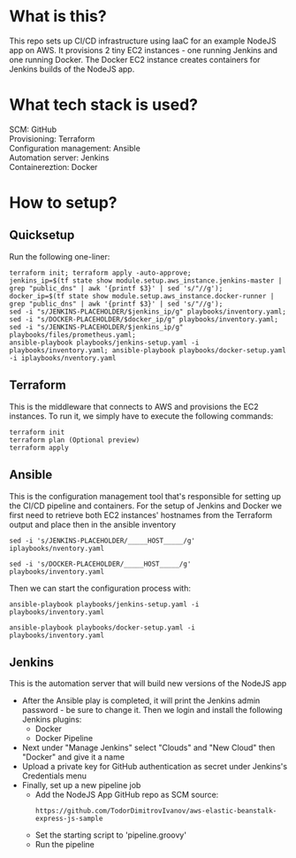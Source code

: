 # What is this? 
This repo sets up CI/CD infrastructure using IaaC for an example NodeJS app on AWS. It provisions 2 tiny EC2 instances - one running Jenkins and one running Docker. The Docker EC2 instance creates containers for Jenkins builds of the NodeJS app.  
# What tech stack is used? 
SCM: GitHub  
Provisioning: Terraform  
Configuration management: Ansible  
Automation server:  Jenkins  
Containereztion: Docker  

# How to setup? 
## Quicksetup
Run the following one-liner:
```
terraform init; terraform apply -auto-approve; 
jenkins_ip=$(tf state show module.setup.aws_instance.jenkins-master | grep "public_dns" | awk '{printf $3}' | sed 's/"//g');
docker_ip=$(tf state show module.setup.aws_instance.docker-runner | grep "public_dns" | awk '{printf $3}' | sed 's/"//g');
sed -i "s/JENKINS-PLACEHOLDER/$jenkins_ip/g" playbooks/inventory.yaml;
sed -i "s/DOCKER-PLACEHOLDER/$docker_ip/g" playbooks/inventory.yaml;
sed -i "s/JENKINS-PLACEHOLDER/$jenkins_ip/g" playbooks/files/prometheus.yaml;
ansible-playbook playbooks/jenkins-setup.yaml -i playbooks/inventory.yaml; ansible-playbook playbooks/docker-setup.yaml -i iplaybooks/nventory.yaml
```
## Terraform
This is the middleware that connects to AWS and provisions the EC2 instances. To run it, we simply have to execute the following commands:
```
terraform init
terraform plan (Optional preview)
terraform apply 
```
## Ansible 
This is the configuration management tool that's responsible for setting up the CI/CD pipeline and containers. For the setup of Jenkins and Docker we first need to retrieve both EC2 instances' hostnames from the Terraform output and place then in the ansible inventory
```
sed -i 's/JENKINS-PLACEHOLDER/_____HOST_____/g' iplaybooks/nventory.yaml
```
```
sed -i 's/DOCKER-PLACEHOLDER/_____HOST_____/g' playbooks/inventory.yaml
```
Then we can start the configuration process with:  
```
ansible-playbook playbooks/jenkins-setup.yaml -i playbooks/inventory.yaml
```
```
ansible-playbook playbooks/docker-setup.yaml -i playbooks/inventory.yaml
```
## Jenkins 
This is the automation server that will build new versions of the NodeJS app
* After the Ansible play is completed, it will print the Jenkins admin password - be sure to change it. Then we login and install the following Jenkins plugins: 
  * Docker
  * Docker Pipeline
* Next under "Manage Jenkins" select "Clouds" and "New Cloud" then "Docker" and give it a name 
* Upload a private key for GitHub authentication as  secret under Jenkins's Credentials menu
* Finally, set up a new pipeline job 
  * Add the NodeJS App GitHub repo as SCM source:
    ```
    https://github.com/TodorDimitrovIvanov/aws-elastic-beanstalk-express-js-sample
    ```
  * Set the starting script to 'pipeline.groovy'
  * Run the pipeline